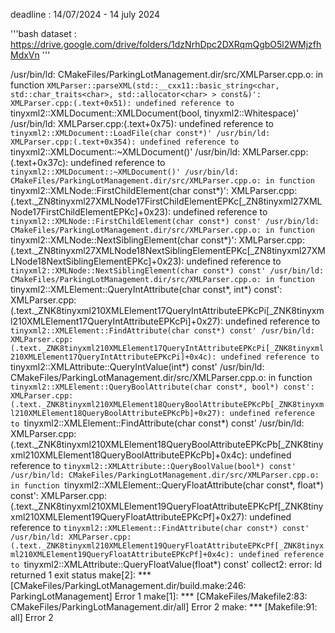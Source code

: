 deadline : 14/07/2024 - 14 july 2024

'''bash
dataset : https://drive.google.com/drive/folders/1dzNrhDpc2DXRqmQgbO5l2WMjzfhMdxVn
'''


/usr/bin/ld: CMakeFiles/ParkingLotManagement.dir/src/XMLParser.cpp.o: in function `XMLParser::parseXML(std::__cxx11::basic_string<char, std::char_traits<char>, std::allocator<char> > const&)':
XMLParser.cpp:(.text+0x51): undefined reference to `tinyxml2::XMLDocument::XMLDocument(bool, tinyxml2::Whitespace)'
/usr/bin/ld: XMLParser.cpp:(.text+0x75): undefined reference to `tinyxml2::XMLDocument::LoadFile(char const*)'
/usr/bin/ld: XMLParser.cpp:(.text+0x354): undefined reference to `tinyxml2::XMLDocument::~XMLDocument()'
/usr/bin/ld: XMLParser.cpp:(.text+0x37c): undefined reference to `tinyxml2::XMLDocument::~XMLDocument()'
/usr/bin/ld: CMakeFiles/ParkingLotManagement.dir/src/XMLParser.cpp.o: in function `tinyxml2::XMLNode::FirstChildElement(char const*)':
XMLParser.cpp:(.text._ZN8tinyxml27XMLNode17FirstChildElementEPKc[_ZN8tinyxml27XMLNode17FirstChildElementEPKc]+0x23): undefined reference to `tinyxml2::XMLNode::FirstChildElement(char const*) const'
/usr/bin/ld: CMakeFiles/ParkingLotManagement.dir/src/XMLParser.cpp.o: in function `tinyxml2::XMLNode::NextSiblingElement(char const*)':
XMLParser.cpp:(.text._ZN8tinyxml27XMLNode18NextSiblingElementEPKc[_ZN8tinyxml27XMLNode18NextSiblingElementEPKc]+0x23): undefined reference to `tinyxml2::XMLNode::NextSiblingElement(char const*) const'
/usr/bin/ld: CMakeFiles/ParkingLotManagement.dir/src/XMLParser.cpp.o: in function `tinyxml2::XMLElement::QueryIntAttribute(char const*, int*) const':
XMLParser.cpp:(.text._ZNK8tinyxml210XMLElement17QueryIntAttributeEPKcPi[_ZNK8tinyxml210XMLElement17QueryIntAttributeEPKcPi]+0x27): undefined reference to `tinyxml2::XMLElement::FindAttribute(char const*) const'
/usr/bin/ld: XMLParser.cpp:(.text._ZNK8tinyxml210XMLElement17QueryIntAttributeEPKcPi[_ZNK8tinyxml210XMLElement17QueryIntAttributeEPKcPi]+0x4c): undefined reference to `tinyxml2::XMLAttribute::QueryIntValue(int*) const'
/usr/bin/ld: CMakeFiles/ParkingLotManagement.dir/src/XMLParser.cpp.o: in function `tinyxml2::XMLElement::QueryBoolAttribute(char const*, bool*) const':
XMLParser.cpp:(.text._ZNK8tinyxml210XMLElement18QueryBoolAttributeEPKcPb[_ZNK8tinyxml210XMLElement18QueryBoolAttributeEPKcPb]+0x27): undefined reference to `tinyxml2::XMLElement::FindAttribute(char const*) const'
/usr/bin/ld: XMLParser.cpp:(.text._ZNK8tinyxml210XMLElement18QueryBoolAttributeEPKcPb[_ZNK8tinyxml210XMLElement18QueryBoolAttributeEPKcPb]+0x4c): undefined reference to `tinyxml2::XMLAttribute::QueryBoolValue(bool*) const'
/usr/bin/ld: CMakeFiles/ParkingLotManagement.dir/src/XMLParser.cpp.o: in function `tinyxml2::XMLElement::QueryFloatAttribute(char const*, float*) const':
XMLParser.cpp:(.text._ZNK8tinyxml210XMLElement19QueryFloatAttributeEPKcPf[_ZNK8tinyxml210XMLElement19QueryFloatAttributeEPKcPf]+0x27): undefined reference to `tinyxml2::XMLElement::FindAttribute(char const*) const'
/usr/bin/ld: XMLParser.cpp:(.text._ZNK8tinyxml210XMLElement19QueryFloatAttributeEPKcPf[_ZNK8tinyxml210XMLElement19QueryFloatAttributeEPKcPf]+0x4c): undefined reference to `tinyxml2::XMLAttribute::QueryFloatValue(float*) const'
collect2: error: ld returned 1 exit status
make[2]: *** [CMakeFiles/ParkingLotManagement.dir/build.make:246: ParkingLotManagement] Error 1
make[1]: *** [CMakeFiles/Makefile2:83: CMakeFiles/ParkingLotManagement.dir/all] Error 2
make: *** [Makefile:91: all] Error 2

